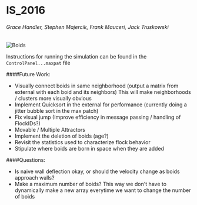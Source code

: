 # IS_2016
###### Grace Handler, Stephen Majercik, Frank Mauceri, Jack Truskowski


![Boids](https://cloud.githubusercontent.com/assets/11000833/12837197/170d39a2-cb8e-11e5-84c1-273e1cb236c9.png)


Instructions for running the simulation can be found in the `ControlPanel...maxpat` file

####Future Work:
- Visually connect boids in same neighborhood (output a matrix from external with each boid and its neighbors) This will make neighborhoods / clusters more visually obvious  
- Implement Quicksort in the external for performance (currently doing a jitter bubble sort in the max patch)  
- Fix visual jump (Improve efficiency in message passing / handling of FlockIDs?)  
- Movable / Multiple Attractors  
- Implement the deletion of boids (age?)  
- Revisit the statistics used to characterize flock behavior  
- Stipulate where boids are born in space when they are added

####Questions:
- Is naive wall deflection okay, or should the velocity change as boids approach walls?
- Make a maximum number of boids? This way we don't have to dynamically make a new array everytime we want to change the number of boids
